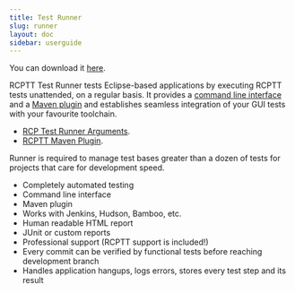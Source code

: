 ```yaml
---
title: Test Runner
slug: runner
layout: doc
sidebar: userguide
---
```



You can download it [here](https://eclipse.org/rcptt/download).

RCPTT Test Runner tests Eclipse-based applications by executing RCPTT tests unattended, on a regular basis. It provides a [command line interface]({{site.url}}/documentation/userguide/runner/arguments/) and a [Maven plugin]({{site.url}}/documentation/userguide/maven) and establishes seamless integration of your GUI tests with your favourite toolchain.

- [RCP Test Runner Arguments]({{site.url}}/documentation/userguide/runner/arguments/).
- [RCPTT Maven Plugin]({{site.url}}/documentation/userguide/maven).

Runner is required to manage test bases greater than a dozen of tests for projects that care for development speed.

- Completely automated testing
- Command line interface
- Maven plugin
- Works with Jenkins, Hudson, Bamboo, etc.
- Human readable HTML report
- JUnit or custom reports
- Professional support (RCPTT support is included!)
- Every commit can be verified by functional tests before reaching development branch
- Handles application hangups, logs errors, stores every test step and its result





